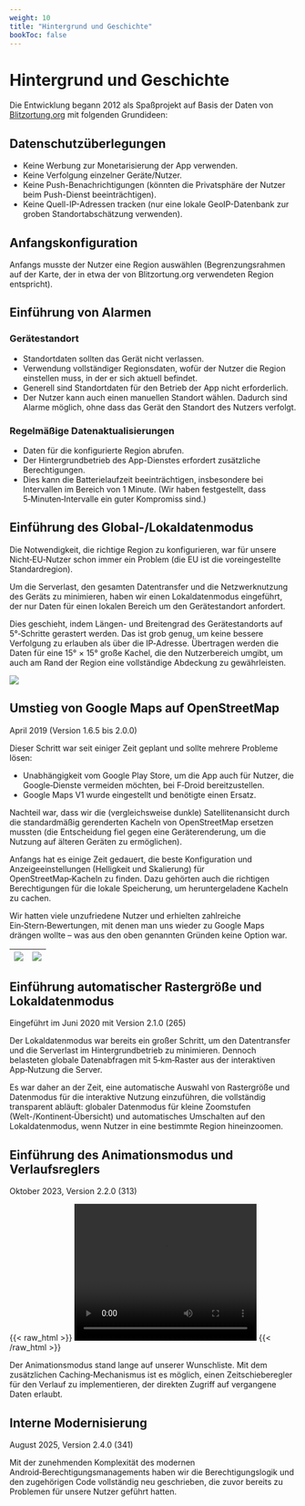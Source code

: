 ```yaml
---
weight: 10
title: "Hintergrund und Geschichte"
bookToc: false
---
```


# Hintergrund und Geschichte

Die Entwicklung begann 2012 als Spaßprojekt auf Basis der Daten von [Blitzortung.org](http://blitzortung.org) mit folgenden Grundideen:

## Datenschutzüberlegungen

* Keine Werbung zur Monetarisierung der App verwenden.
* Keine Verfolgung einzelner Geräte/Nutzer.
* Keine Push-Benachrichtigungen (könnten die Privatsphäre der Nutzer beim Push-Dienst beeinträchtigen).
* Keine Quell-IP-Adressen tracken (nur eine lokale GeoIP-Datenbank zur groben Standortabschätzung verwenden).

## Anfangskonfiguration

Anfangs musste der Nutzer eine Region auswählen (Begrenzungsrahmen auf der Karte, der in etwa der von Blitzortung.org verwendeten Region entspricht).

## Einführung von Alarmen

### Gerätestandort

* Standortdaten sollten das Gerät nicht verlassen.
* Verwendung vollständiger Regionsdaten, wofür der Nutzer die Region einstellen muss, in der er sich aktuell befindet.
* Generell sind Standortdaten für den Betrieb der App nicht erforderlich.
* Der Nutzer kann auch einen manuellen Standort wählen. Dadurch sind Alarme möglich, ohne dass das Gerät den Standort des Nutzers verfolgt.

### Regelmäßige Datenaktualisierungen

* Daten für die konfigurierte Region abrufen.
* Der Hintergrundbetrieb des App-Dienstes erfordert zusätzliche Berechtigungen.
* Dies kann die Batterielaufzeit beeinträchtigen, insbesondere bei Intervallen im Bereich von 1 Minute. (Wir haben festgestellt, dass 5‑Minuten‑Intervalle ein guter Kompromiss sind.)

## Einführung des Global-/Lokaldatenmodus

Die Notwendigkeit, die richtige Region zu konfigurieren, war für unsere Nicht‑EU‑Nutzer schon immer ein Problem (die EU ist die voreingestellte Standardregion).

Um die Serverlast, den gesamten Datentransfer und die Netzwerknutzung des Geräts zu minimieren, haben wir einen Lokaldatenmodus eingeführt, der nur Daten für einen lokalen Bereich um den Gerätestandort anfordert.

Dies geschieht, indem Längen- und Breitengrad des Gerätestandorts auf 5°‑Schritte gerastert werden. Das ist grob genug, um keine bessere Verfolgung zu erlauben als über die IP‑Adresse. Übertragen werden die Daten für eine 15° × 15° große Kachel, die den Nutzerbereich umgibt, um auch am Rand der Region eine vollständige Abdeckung zu gewährleisten.

   ![](/app/background/local_data.png)

## Umstieg von Google Maps auf OpenStreetMap

April 2019 (Version 1.6.5 bis 2.0.0)

Dieser Schritt war seit einiger Zeit geplant und sollte mehrere Probleme lösen:

* Unabhängigkeit vom Google Play Store, um die App auch für Nutzer, die Google‑Dienste vermeiden möchten, bei F‑Droid bereitzustellen.
* Google Maps V1 wurde eingestellt und benötigte einen Ersatz.

Nachteil war, dass wir die (vergleichsweise dunkle) Satellitenansicht durch die standardmäßig gerenderten Kacheln von OpenStreetMap ersetzen mussten (die Entscheidung fiel gegen eine Geräterenderung, um die Nutzung auf älteren Geräten zu ermöglichen).

Anfangs hat es einige Zeit gedauert, die beste Konfiguration und Anzeigeeinstellungen (Helligkeit und Skalierung) für OpenStreetMap‑Kacheln zu finden. Dazu gehörten auch die richtigen Berechtigungen für die lokale Speicherung, um heruntergeladene Kacheln zu cachen.

Wir hatten viele unzufriedene Nutzer und erhielten zahlreiche Ein‑Stern‑Bewertungen, mit denen man uns wieder zu Google Maps drängen wollte – was aus den oben genannten Gründen keine Option war.

| ![](/app/background/gmapv1_1.6.5.png) | ![](/app/background/osm_2.0.0.png) |
|---|---|

## Einführung automatischer Rastergröße und Lokaldatenmodus

Eingeführt im Juni 2020 mit Version 2.1.0 (265)

Der Lokaldatenmodus war bereits ein großer Schritt, um den Datentransfer und die Serverlast im Hintergrundbetrieb zu minimieren. Dennoch belasteten globale Datenabfragen mit 5‑km‑Raster aus der interaktiven App‑Nutzung die Server.

Es war daher an der Zeit, eine automatische Auswahl von Rastergröße und Datenmodus für die interaktive Nutzung einzuführen, die vollständig transparent abläuft: globaler Datenmodus für kleine Zoomstufen (Welt-/Kontinent‑Übersicht) und automatisches Umschalten auf den Lokaldatenmodus, wenn Nutzer in eine bestimmte Region hineinzoomen.

## Einführung des Animationsmodus und Verlaufsreglers

Oktober 2023, Version 2.2.0 (313)

{{< raw_html >}}
<video width="320" height="240" autoplay>
  <source src="/app/android/main_animation.webm" type="video/webm">
  Your browser does not support the video tag.
</video>
{{< /raw_html >}} 

Der Animationsmodus stand lange auf unserer Wunschliste. Mit dem zusätzlichen Caching‑Mechanismus ist es möglich, einen Zeitschieberegler für den Verlauf zu implementieren, der direkten Zugriff auf vergangene Daten erlaubt.

## Interne Modernisierung

August 2025, Version 2.4.0 (341)

Mit der zunehmenden Komplexität des modernen Android‑Berechtigungsmanagements haben wir die Berechtigungslogik und den zugehörigen Code vollständig neu geschrieben, die zuvor bereits zu Problemen für unsere Nutzer geführt hatten.



